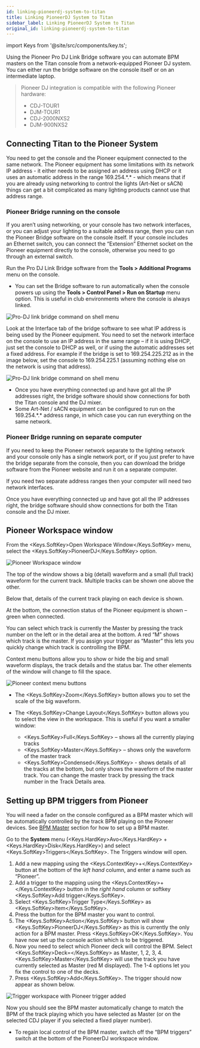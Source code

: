 ```yaml
---
id: linking-pioneerdj-system-to-titan
title: Linking PioneerDJ System to Titan
sidebar_label: Linking PioneerDJ System to Titan
original_id: linking-pioneerdj-system-to-titan
---
```


import Keys from '@site/src/components/key.ts';

Using the Pioneer Pro DJ Link Bridge software you can automate BPM masters on the 
Titan console from a network-equipped Pioneer DJ system. You can either run the 
bridge software on the console itself or on an intermediate laptop.

> Pioneer DJ integration is compatible with the following Pioneer hardware:
>    - CDJ-TOUR1
>    - DJM-TOUR1
>    - CDJ-2000NXS2
>    - DJM-900NXS2 

[](https://youtu.be/vwr1DBJjBbw "PioneerDJ Integration")

Connecting Titan to the Pioneer System
--------------------------------------

You need to get the console and the Pioneer equipment connected to the same network. 
The Pioneer equipment has some limitations with its network IP address - it either 
needs to be assigned an address using DHCP or it uses an automatic address in the 
range 169.254.\*.\* - which means that if you are already using networking to control 
the lights (Art-Net or sACN) things can get a bit complicated as many lighting products 
cannot use that address range.

### Pioneer Bridge running on the console

If you aren’t using networking, or your console has two network interfaces, or you 
can adjust your lighting to a suitable address range, then you can run the Pioneer 
Bridge software on the console itself. If your console includes an Ethernet switch, 
you can connect the “Extension” Ethernet socket on the Pioneer equipment directly 
to the console, otherwise you need to go through an external switch.

Run the Pro DJ Link Bridge software from the <strong>Tools \> Additional Programs</strong> menu on the console.

- You can set the Bridge software to run automatically when the console powers up 
using the <strong>Tools \> Control Panel \> Run on Startup</strong> menu option. This is useful 
in club environments where the console is always linked.

![Pro-DJ link bridge command on shell menu](/docs/images/Pro-DJ-link-bridge-command-on-shell-menu-2.png)

Look at the Interface tab of the bridge software to see what IP address is being used 
by the Pioneer equipment. You need to set the network interface on the console to use 
an IP address in the same range – if it is using DHCP, just set the console to DHCP 
as well, or if using the automatic addresses set a fixed address. For example if the 
bridge is set to 169.254.225.212 as in the image below, set the console to 169.254.225.1 
(assuming nothing else on the network is using that address).

![Pro-DJ link bridge command on shell menu](/docs/images/Pro-DJ-link-bridge-command-on-shell-menu.png)

-   Once you have everything connected up and have got all the IP addresses right, 
    the bridge software should show connections for both the Titan console and the DJ mixer.
-   Some Art-Net / sACN equipment can be configured to run on the 169.254.\*.\* address range, 
    in which case you can run everything on the same network.

### Pioneer Bridge running on separate computer

If you need to keep the Pioneer network separate to the lighting network and your console only 
has a single network port, or if you just prefer to have the bridge separate from the console, 
then you can download the bridge software from the Pioneer website and run it on a separate computer.

If you need two separate address ranges then your computer will need two network interfaces.

Once you have everything connected up and have got all the IP addresses right, the bridge 
software should show connections for both the Titan console and the DJ mixer.

Pioneer Workspace window
------------------------

From the <Keys.SoftKey>Open Workspace Window</Keys.SoftKey> menu, select the <Keys.SoftKey>PioneerDJ</Keys.SoftKey> option.

![Pioneer Workspace window](/docs/images/Pioneer-Workspace-window.png)

The top of the window shows a big (detail) waveform and a small (full track) 
waveform for the current track. Multiple tracks can be shown one above the other.

Below that, details of the current track playing on each device is shown.

At the bottom, the connection status of the Pioneer equipment is shown – 
green when connected.

You can select which track is currently the Master by pressing the track 
number on the left or in the detail area at the bottom. A red “M” shows 
which track is the master. If you assign your trigger as “Master” this 
lets you quickly change which track is controlling the BPM.

Context menu buttons allow you to show or hide the big and small waveform 
displays, the track details and the status bar. The other elements of the 
window will change to fill the space.

![Pioneer context menu buttons](/docs/images/Pioneer-context-menu-buttons.png)

-   The <Keys.SoftKey>Zoom</Keys.SoftKey> button allows you to set the scale of the big waveform.  

-   The <Keys.SoftKey>Change Layout</Keys.SoftKey> button allows you to select the view in the workspace. 
    This is useful if you want a smaller window:  
    -   <Keys.SoftKey>Full</Keys.SoftKey> – shows all the currently playing tracks  
    -   <Keys.SoftKey>Master</Keys.SoftKey> – shows only the waveform of the master track  
    -   <Keys.SoftKey>Condensed</Keys.SoftKey> - shows details of all the tracks at the bottom, but only 
        shows the waveform of the master track. You can change the master track 
        by pressing the track number in the Track Details area.  

Setting up BPM triggers from Pioneer
------------------------------------

You will need a fader on the console configured as a BPM master which will be 
automatically controlled by the track BPM playing on the Pioneer devices. See 
[BPM Master](../running-the-show/playback-controls.md#bpm-master-options) 
section for how to set up a BPM master.

Go to the <strong>System</strong> menu (<Keys.HardKey>Avo</Keys.HardKey> + <Keys.HardKey>Disk</Keys.HardKey>) and select <Keys.SoftKey>Triggers</Keys.SoftKey>. The Triggers window will open.
1.  Add a new mapping using the <Keys.ContextKey>+</Keys.ContextKey> button at the bottom of the *left hand* 
    column, and enter a name such as “Pioneer”.
2.  Add a trigger to the mapping using the <Keys.ContextKey>+</Keys.ContextKey> button in the *right hand* column 
    or softkey <Keys.SoftKey>Add trigger</Keys.SoftKey>.
3.  Select <Keys.SoftKey>Trigger Type</Keys.SoftKey> as <Keys.SoftKey>Item</Keys.SoftKey>.
4.  Press the button for the BPM master you want to control.
5.  The <Keys.SoftKey>Action</Keys.SoftKey> button will show <Keys.SoftKey>PioneerDJ</Keys.SoftKey> as this is currently the only 
    action for a BPM master. Press <Keys.SoftKey>OK</Keys.SoftKey>. You have now set up the console action 
    which is to be triggered.
6.  Now you need to select which Pioneer deck will control the BPM. Select <Keys.SoftKey>Deck=</Keys.SoftKey> 
    as Master, 1, 2, 3, 4. <Keys.SoftKey>Master</Keys.SoftKey> will use the track you have currently selected 
    as Master (red M displayed). The 1-4 options let you fix the control to one of the decks.
7.  Press <Keys.SoftKey>Add</Keys.SoftKey>. The trigger should now appear as shown below.

![Trigger workspace with Pioneer trigger added](/docs/images/Trigger-workspace-with-Pioneer-trigger-added.png)

Now you should see the BPM master automatically change to match the BPM of the track 
playing which you have selected as Master (or on the selected CDJ player if you 
selected a fixed player number).

-   To regain local control of the BPM master, switch off the “BPM triggers” 
    switch at the bottom of the PioneerDJ workspace window.
